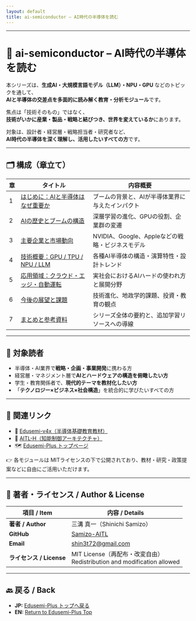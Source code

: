 ```yaml
---
layout: default
title: ai-semiconductor – AI時代の半導体を読む
---
```


---
# 🤖 ai-semiconductor – AI時代の半導体を読む

本シリーズは、**生成AI・大規模言語モデル（LLM）・NPU・GPU** などのトピックを通して、  
**AIと半導体の交差点を多面的に読み解く教育・分析モジュール**です。

焦点は「技術そのもの」ではなく、  
**技術がいかに産業・製品・戦略と結びつき、世界を変えているか**にあります。

対象は、設計者・経営層・戦略担当者・研究者など、  
**AI時代の半導体を深く理解し、活用したいすべての方**です。

---

## 🗂 構成（章立て）

| 章 | タイトル | 内容概要 |
|----|----------|----------|
| 1 | [はじめに：AIと半導体はなぜ重要か](01_introduction.md) | ブームの背景と、AIが半導体業界に与えたインパクト |
| 2 | [AIの歴史とブームの構造](02_history_trend.md) | 深層学習の進化、GPUの役割、企業群の変遷 |
| 3 | [主要企業と市場動向](03_key_players.md) | NVIDIA、Google、Appleなどの戦略・ビジネスモデル |
| 4 | [技術概要：GPU / TPU / NPU / LLM](04_technical_architecture.md) | 各種AI半導体の構造・演算特性・設計トレンド |
| 5 | [応用領域：クラウド・エッジ・自動運転](05_applications.md) | 実社会におけるAIハードの使われ方と展開分野 |
| 6 | [今後の展望と課題](06_future_outlook.md) | 技術進化、地政学的課題、投資・教育の観点 |
| 7 | [まとめと参考資料](07_summary.md) | シリーズ全体の要約と、追加学習リソースへの導線 |

---

## 🎯 対象読者

- 半導体・AI業界で**戦略・企画・事業開発**に携わる方  
- 経営層・マネジメント層で**AIとハードウェアの構造を俯瞰したい方**  
- 学生・教育関係者で、**現代的テーマを教材化したい方**  
- 「**テクノロジー×ビジネス×社会構造**」を統合的に学びたいすべての方

---

## 🔗 関連リンク

- 📘 [Edusemi-v4x（半導体基礎教育教材）](https://github.com/Samizo-AITL/Edusemi-v4x)  
- 🧠 [AITL-H（知能制御アーキテクチャ）](https://github.com/Samizo-AITL/AITL-H)  
- 🗺️ [Edusemi-Plus トップページ](../README.md)

👉 各モジュールは MITライセンスの下で公開されており、教材・研究・政策提案などに自由にご活用いただけます。

---

## 👤 **著者・ライセンス / Author & License**

| **項目 / Item** | **内容 / Details** |
|-----------------|--------------------|
| **著者 / Author** | 三溝 真一（Shinichi Samizo） |
| **GitHub** | [Samizo-AITL](https://github.com/Samizo-AITL) |
| **Email** | [shin3t72@gmail.com](mailto:shin3t72@gmail.com) |
| **ライセンス / License** | MIT License（再配布・改変自由）<br>Redistribution and modification allowed |

---

## 🔙 戻る / Back
- **JP:** [Edusemi-Plus トップへ戻る](https://samizo-aitl.github.io/Edusemi-Plus/index.html)  
- **EN:** [Return to Edusemi-Plus Top](https://samizo-aitl.github.io/Edusemi-Plus/index.html)
